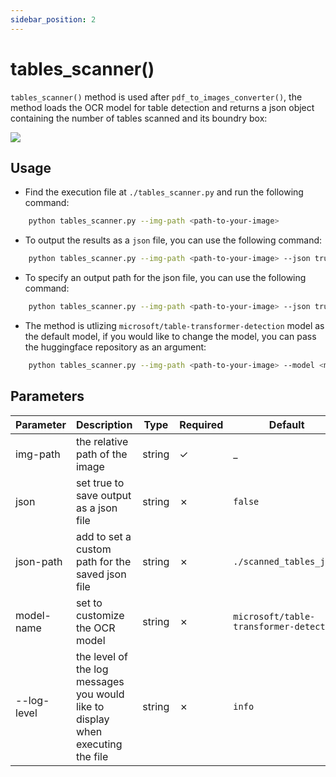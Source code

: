 ```yaml
---
sidebar_position: 2
---
```


# tables_scanner()

`tables_scanner()` method is used after `pdf_to_images_converter()`, the method loads the OCR model for table detection and returns a json object containing the number of tables scanned and its boundry box:

<img src="https://sentinel-ai-docs.vercel.app/img/tables_scanner.png" />

## Usage

- Find the execution file at `./tables_scanner.py` and run the following command:

```bash
    python tables_scanner.py --img-path <path-to-your-image>
```
- To output the results as a `json` file, you can use the following command:

```bash
    python tables_scanner.py --img-path <path-to-your-image> --json true
```
- To specify an output path for the json file, you can use the following command:

```bash
    python tables_scanner.py --img-path <path-to-your-image> --json true --json-path <path-to-json-file>
```

- The method is utlizing `microsoft/table-transformer-detection` model as the default model, if you would like to change the model, you can pass the huggingface repository as an argument:

```bash
    python tables_scanner.py --img-path <path-to-your-image> --model <model-repository>
```


## Parameters

| Parameter        | Description                                                                     | Type   | Required | Default                                | Options                                         |
|------------------|---------------------------------------------------------------------------------|--------|----------|----------------------------------------|-------------------------------------------------|
| img-path         | the relative path of the image                                                  | string | &check;  | _                                      | _                                               |
| json             | set true to save output as a json file                                          | string | &cross;  | `false`                                | _                                               |
| json-path        | add to set a custom path for the saved json file                                | string | &cross;  | `./scanned_tables_json`                | _                                               |
| model-name       | set to customize the OCR model                                                  | string | &cross;  | `microsoft/table-transformer-detection`| _                                               |
| --log-level      | the level of the log messages you would like to display when executing the file | string | &cross;  | `info`                                 | `debug`, `info`, `warning`, `error`, `critical` |
